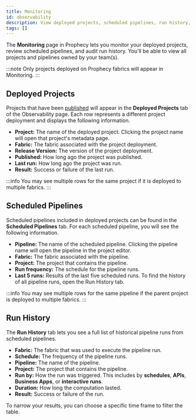 ```yaml
---
title: Monitoring
id: observability
description: View deployed projects, scheduled pipelines, run history, and cost and performance
tags: []
---
```


The **Monitoring** page in Prophecy lets you monitor your deployed projects, review scheduled pipelines, and audit run history. You'll be able to view all projects and pipelines owned by your team(s).

:::note
Only projects deployed on Prophecy fabrics will appear in Monitoring.
:::

## Deployed Projects

Projects that have been [published](/analysts/development/version-control/) will appear in the **Deployed Projects** tab of the Observability page. Each row represents a different project deployment and displays the following information.

- **Project:** The name of the deployed project. Clicking the project name will open that project's metadata page.
- **Fabric:** The fabric associated with the project deployment.
- **Release Version:** The version of the project deployment.
- **Published:** How long ago the project was published.
- **Last run:** How long ago the project was run.
- **Result:** Success or failure of the last run.

:::info
You may see multiple rows for the same project if it is deployed to multiple fabrics.
:::

## Scheduled Pipelines

Scheduled pipelines included in deployed projects can be found in the **Scheduled Pipelines** tab. For each scheduled pipeline, you will see the following information.

- **Pipeline:** The name of the scheduled pipeline. Clicking the pipeline name will open the pipeline in the project editor.
- **Fabric:** The fabric associated with the pipeline.
- **Project:** The project that contains the pipeline.
- **Run frequency:** The schedule for the pipeline runs.
- **Last 5 runs:** Results of the last five scheduled runs. To find the history of all pipeline runs, open the Run History tab.

:::info
You may see multiple rows for the same pipeline if the parent project is deployed to multiple fabrics.
:::

## Run History

The **Run History** tab lets you see a full list of historical pipeline runs from scheduled pipelines.

- **Fabric:** The fabric that was used to execute the pipeline run.
- **Schedule:** The frequency of the pipeline runs.
- **Pipeline:** The name of the pipeline.
- **Project:** The project that contains the pipeline.
- **Run by:** How the run was triggered. This includes by **schedules**, **APIs**, **Business Apps**, or **interactive runs**.
- **Duration:** How long the computation lasted.
- **Result:** Success or failure of the run.

To narrow your results, you can choose a specific time frame to filter the table.
